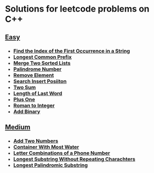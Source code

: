 # Solutions for leetcode problems on C++

## **[Easy](./easy/)**

<h3>

- [Find the Index of the First Occurrence in a String](./easy/Find-the-Index-of-the-First-Occurrence-in-a-String.cpp)
- [Longest Common Prefix](./easy/Longest-Common-Prefix.cpp)
- [Merge Two Sorted Lists](./easy/Merge-Two-Sorted-Lists.cpp)
- [Palindrome Number](./easy/Palindrome-Number.cpp)
- [Remove Element](./easy/Remove-Element.cpp)
- [Search Insert Posiiton](./easy/Search-Insert-Posiiton.cpp)
- [Two Sum](./easy/Two-Sum.cpp)
- [Length of Last Word](./easy/Length-of-Last-Word.cpp)
- [Plus One](./easy/Plus-One.cpp)
- [Roman to Integer](./easy/Roman-to-Integer.cpp)
- [Add Binary](./easy/Add-Binary.cpp)

</h3>

## **[Medium](./medium/)**

<h3>

- [Add Two Numbers](./medium/Add-Two-Numbers.cpp)
- [Container With Most Water](./medium/Container-With-Most-Water.cpp)
- [Letter Combinations of a Phone Number](./medium/Letter-Combinations-of-a-Phone-Number.cpp)
- [Longest Substring Without Repeating Charachters](./medium/Longest-Substring-Without-Repeating-Charachters.cpp)
- [Longest Palindromic Substring](./medium/Longest-Palindromic-Substring.cpp)

</h3>
